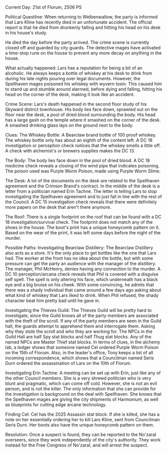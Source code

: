 Current Day: 21st of Florum, 2506 PS

Political Questline:
When returning to Welbenwallow, the party is informed that Lars Kline has recently died in an unfortunate accident. The official report is that he died from drunkenly falling and hitting his head on his desk in his house's study.

He died the day before the party arrived. The crime scene is currently closed off and guarded by city guards. The detective mages have activated a time-stop rune on the house to prevent any more decay on anything in the house.

What actually happened: Lars has a reputation for being a bit of an alcoholic. He always keeps a bottle of whiskey at his desk to drink from during his late nights pouring over legal documents. However, the Spellhaven mages poisoned his whiskey with wyvern toxin. This caused him to stand up and stumble around alarmed, before dying and falling, hitting his head on the corner of the desk, making it look like an accident.

Crime Scene:
Lars's death happened in the second floor study of his Skyward district townhouse. His body lies face down, sprawled out on the floor near the desk, a pool of dried blood surrounding the body. His head has a large gash on the temple where it smashed on the corner of the desk. A smashed drinking glass lays on the ground next to the body.

Clues:
The Whiskey Bottle: A Bearclaw brand bottle of 100 proof whiskey. The whiskey bottle only has about an eighth of the content left. A DC 18 investigation or perception check notices that the whiskey smells a little off. A check with alchemist's or brewers supplies makes the DC 13.

The Body: The body lies face down in the pool of dried blood. A DC 18 medicine check reveals a closing of the wind pipe that indicates poisoning. The poison used was Purple Worm Poison, made using Purple Worm Slime.

The Desk: A lot of the documents on the desk are related to the Spellhaven agreement and the Crimson Brand's contract. In the middle of the desk is a letter from a politician named Erin Tachne. The letter is telling Lars to stop investigating the Spellhaven agreement and to just fall in line with the rest of the Council. A DC 15 investigation check reveals that there were definitely more papers on the desk that aren't there anymore.

The Roof: There is a single footprint on the roof that can be found with a DC 18 investigation/survival check. The footprint does not match any of the shoes in the house. The boot's print has a unique honeycomb pattern on it. Based on the wear of the print, it was left some days before the night of the murder.

Possible Paths:
Investigating Bearclaw Distillery:
The Bearclaw Distillery also acts as a store. It's the only place to get bottles like the one that Lars had. The worker at the front has no idea about the bottle, but with some pressure can get the party an audience with the manager of the distillery. The manager, Phil McHenry, denies having any connection to the murder. A DC 10 perception/arcana check reveals that Phil is covered with a disguise self spell. The spell is only altering his face, which underneath has a black eye and a big bruise on his cheek. With some convincing, he admits that there was a shady individual that came around a few days ago asking about what kind of whiskey that Lars liked to drink. When Phil refused, the shady character beat him pretty bad until he gave in.

Investigating the Thieves Guild:
The Thieves Guild will be pretty hard to investigate, since the Guild knows all of the party members are associated with the theft of the scroll. If any of the party members are seen in the Guild hall, the guards attempt to apprehend them and interrogate them. Asking why they stole the scroll and who they are working for. The NPCs in the Guild Hall are half Spy stat blocks and half Thug stat blocks. Any of the named NPCs are Master Thief stat blocks. In terms of clues, in the alchemy lab, a ledger shows that someone named Cel ordered Purple Worm Poison on the 15th of Florum. Also, in the leader's office, Tony keeps a list of all incoming correspondence, which shows that a Councilman named Seris Durn ordered the assassination of Lars on the 10th of Florum.

Investigating Erin Tachne:
A meeting can be set up with Erin, just like any of the other Council members. She is a very shrewd politician who is very blunt and pragmatic, which can come off cold. However, she is not an evil person, and is not the killer. The only information that she can provide for the investigation is background on the deal with Spellhaven. She knows that the Spellhaven mages are giving the city shipments of Harmonium, as well as blueprints for cutting edge arcane technology.

Finding Cel:
Cel has the 2025 Assassin stat block. If she is killed, she has a note on her essentially ordering her to kill Lars Kline, sent from Councilman Seris Durn. Her boots also have the unique honeycomb pattern on them.

Resolution:
Once a suspect is found, they can be reported to the No'zaral overseers, since they work independently of the city's authority. They work instead for the Free Congress of No'zaral, and will arrest the suspect.